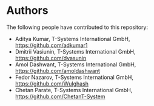 # Authors

The following people have contributed to this repository:

* Aditya Kumar, T-Systems International GmbH, https://github.com/adkumar1
* Dmitrii Vasiunin, T-Systems International GmbH, https://github.com/dvasunin
* Amol Dashwant, T-Systems International GmbH, https://github.com/amoldashwant
* Fedor Nazarov, T-Systems International GmbH,  https://github.com/Wulghash
* Chetan Parate, T-Systems International GmbH, https://github.com/ChetanT-System
